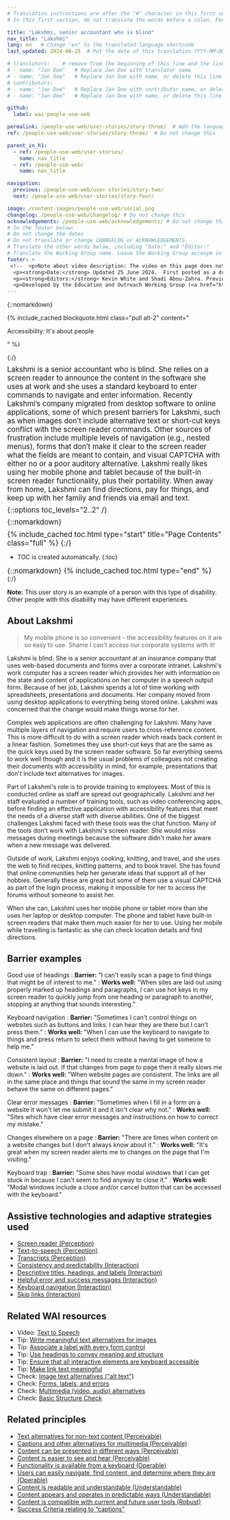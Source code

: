 ```yaml
---
# Translation instructions are after the "#" character in this first section. They are comments that do not show up in the web page. You do not need to translate the instructions after #.
# In this first section, do not translate the words before a colon. For example, do not translate "title:". Do translate the text after "title:".

title: "Lakshmi, senior accountant who is blind"
nav_title: "Lakshmi"
lang: en   # Change "en" to the translated-language shortcode
last_updated: 2024-06-25  # Put the date of this translation YYYY-MM-DD (with month in the middle)

# translators:    # remove from the beginning of this line and the lines below: "# " (the hash sign and the space)
# - name: "Jan Doe"   # Replace Jan Doe with translator name
# - name: "Jan Doe"   # Replace Jan Doe with name, or delete this line if not multiple translators
# contributors:
# - name: "Jan Doe"   # Replace Jan Doe with contributor name, or delete this line if none
# - name: "Jan Doe"   # Replace Jan Doe with name, or delete this line if not multiple contributors

github:
  label: wai-people-use-web

permalink: /people-use-web/user-stories/story-three/  # Add the language shortcode to the end, with no slash at the end. For example /path/to/file/fr
ref: /people-use-web/user-stories/story-three/  # Do not change this

parent_in_h1:
  - ref: /people-use-web/user-stories/
    name: nav_title
  - ref: /people-use-web/
    name: nav_title

navigation:
  previous: /people-use-web/user-stories/story-two/
  next: /people-use-web/user-stories/story-four/

image: /content-images/people-use-web/social.png
changelog: /people-use-web/changelog/ # Do not change this
acknowledgements: /people-use-web/acknowledgements/ # Do not change this
# In the footer below:
# Do not change the dates
# Do not translate or change CHANGELOG or ACKNOWLEDGEMENTS.
# Translate the other words below, including "Date:" and "Editor:"
# Translate the Working Group name. Leave the Working Group acronym in English.
footer: >
 <!--  <p>Note about video description: The video on this page does not include synchronized audio description because the visuals only illustrate the audio and do not provide additional information. In this case, audio description would be more distracting than useful to most people, including people who cannot see the visuals. Description of visual information is available in the Text Transcript with Description of Visuals (“descriptive transcript”).</p> -->
  <p><strong>Date:</strong> Updated 25 June 2024.  First posted as a draft in 1999.<!-- CHANGELOG.--></p>
  <p><strong>Editors:</strong> Kevin White and Shadi Abou-Zahra. Previous editors: Judy Brewer and Norah Sinclair. Contributors: Brent Bakken, Jade Matos Carew, Jayne Schurick, Michele Williams, and others in ACKNOWLEDGEMENTS.</p>
  <p>Developed by the Education and Outreach Working Group (<a href="https//www.w3.org/WAI/EO/">EOWG</a>) with support from the <a href="https://www.w3.org/WAI/about/projects/wai-guide/">WAI-Guide Project</a> and <a href="https://www.w3.org/WAI/WAI-AGE/">WAI-AGE Project</a> co-funded by the European Commission (EC).</p>
---
```


{::nomarkdown}

<style>
  #introduction p {
    font-size:120%;
    margin: 0.5em 0 0 0;
  }
  #introduction .box-i {
  }
  #introduction nav {
    border: 0;
    margin-top: 0;
  }
  #introduction nav header {
    padding: 8px 16px;
  }
  #introduction .video-card {
    margin: 1em;
    float: none !important;
    max-width: inherit !important;
    min-width: 45% !important;
  }
  #introduction .video-card p {
    font-size: 90%;
    margin: 0;
  }
  #introduction .video-card p:first-child {
    height: 190px;
  }
  #introduction img.video {
    border-radius: 5px;
    width: 300px;
    max-width: 300px;
  }
  #introduction .video-card .play-button {
    position: relative;
    top: -55px;
    left: -185px;
    width: 60px;
    height: 60px;
  }
  @media all and (min-width: 576px) {
    #introduction .box-i {
      display: flex;
      flex: 0 1;
    }
    #introduction .video-card .play-button {
      position: relative;
      top: -120px;
      left: 120px;
      width: 60px;
      height: 60px;
    }
  }
</style>

{% include_cached blockquote.html class="pull alt-2" content="<p>Accessibility: It's about people</p>" %}

<aside id="introduction" class="box"><div class="box-i">
  <div>
{:/}

Lakshmi is a senior accountant who is blind. She relies on a screen reader to announce the content in the software she uses at work and she uses a standard keyboard to enter commands to navigate and enter information. Recently Lakshmi’s company migrated from desktop software to online applications, some of which present barriers for Lakshmi, such as when images don’t include alternative text or short-cut keys conflict with the screen reader commands. Other sources of frustration include multiple levels of navigation (e.g., nested menus), forms that don’t make it clear to the screen reader what the fields are meant to contain, and visual CAPTCHA with either no or a poor auditory alternative. Lakshmi really likes using her mobile phone and tablet because of the built-in screen reader functionality, plus their portability. When away from home, Lakshmi can find directions, pay for things, and keep up with her family and friends via email and text.

{::options toc_levels="2..2" /}

{::nomarkdown}
  </div>
  
</div>

{% include_cached toc.html type="start" title="Page Contents" class="full" %}
{:/}

-   TOC is created automatically.
{:toc}

{::nomarkdown}
{% include_cached toc.html type="end" %}
    
</aside>
{:/}

**Note:** This user story is an example of a person with this type of disability. Other people with this disability may have different experiences.

## About Lakshmi

> My mobile phone is so convenient - the accessibility features on it are so easy to use. Shame I can't access our corporate systems with it!

Lakshmi is blind. She is a senior accountant at an insurance company that uses web-based documents and forms over a corporate intranet. Lakshmi's work computer has a screen reader which provides her with information on the state and content of applications on her computer in a speech output form. Because of her job, Lakshmi spends a lot of time working with spreadsheets, presentations and documents. Her company moved from using desktop applications to everything being stored online. Lakshmi was concerned that the change would make things worse for her.

Complex web applications are often challenging for Lakshmi. Many have multiple layers of navigation and require users to cross-reference content. This is more difficult to do with a screen reader which reads back content in a linear fashion. Sometimes they use short-cut keys that are the same as the quick keys used by the screen reader software. So far everything seems to work well though and it is the usual problems of colleagues not creating their documents with accessibility in mind, for example, presentations that don't include text alternatives for images.

Part of Lakshmi's role is to provide training to employees. Most of this is conducted online as staff are spread out geographically. Lakshmi and her staff evaluated a number of training tools, such as video conferencing apps, before finding an effective application with accessibility features that meet the needs of a diverse staff with diverse abilities. One of the biggest challenges Lakshmi faced with these tools was the chat function. Many of the tools don't work with Lakshmi's screen reader. She would miss messages during meetings because the software didn't make her aware when a new message was delivered.

Outside of work, Lakshmi enjoys cooking, knitting, and travel, and she uses the web to find recipes, knitting patterns, and to book travel. She has found that online communities help her generate ideas that support all of her hobbies. Generally these are great but some of them use a visual CAPTCHA as part of the login process, making it impossible for her to access the forums without someone to assist her.

When she can, Lakshmi uses her mobile phone or tablet more than she uses her laptop or desktop computer. The phone and tablet have built-in screen readers that make them much easier for her to use. Using her mobile while travelling is fantastic as she can check location details and find directions.

## Barrier examples

Good use of headings
: **Barrier:** "I can't easily scan a page to find things that might be of interest to me."
: **Works well:** "When sites are laid out using properly marked up headings and paragraphs, I can use hot keys in my screen reader to quickly jump from one heading or paragraph to another, stopping at anything that sounds interesting."

Keyboard navigation
: **Barrier:** "Sometimes I can't control things on websites such as buttons and links. I can hear they are there but I can't press them."
: **Works well:** "When I can use the keyboard to navigate to things and press return to select them without having to get someone to help me."

Consistent layout
: **Barrier:** "I need to create a mental image of how a website is laid out. If that changes from page to page then it really slows me down."
: **Works well:** "When website pages are consistent. The links are all in the same place and things that sound the same in my screen reader behave the same on different pages."

Clear error messages
: **Barrier:** "Sometimes when I fill in a form on a website it won't let me submit it and it isn't clear why not."
: **Works well:** "Sites which have clear error messages and instructions on how to correct my mistake."

Changes elsewhere on a page
: **Barrier:** "There are times when content on a website changes but I don't always know about it."
: **Works well:** "It's great when my screen reader alerts me to changes on the page that I'm visiting."

Keyboard trap
: **Barrier:** "Some sites have modal windows that I can get stuck in because I can't seem to find anyway to close it."
: **Works well:** "Modal windows include a close and/or cancel button that can be accessed with the keyboard." 

## Assistive technologies and adaptive strategies used

* [Screen reader (Perception)](/people-use-web/tools-techniques/perception/#sr)
* [Text-to-speech (Perception)](/people-use-web/tools-techniques/perception/#tts)
* [Transcripts (Perception)](/people-use-web/tools-techniques/perception/#transcripts)
* [Consistency and predictability (Interaction)](/people-use-web/tools-techniques/navigation/#consistency)
* [Descriptive titles, headings, and labels (Interaction)](/people-use-web/tools-techniques/navigation/#labels)
* [Helpful error and success messages (Interaction)](/people-use-web/tools-techniques/navigation/#messages)
* [Keyboard navigation (Interaction)](/people-use-web/tools-techniques/navigation/#keyboard)
* [Skip links (Interaction)](/people-use-web/tools-techniques/navigation/#skip)

## Related WAI resources

* Video: [Text to Speech](/perspective-videos/speech/)
* Tip: [Write meaningful text alternatives for images](/tips/writing/#write-meaningful-text-alternatives-for-images)
* Tip: [Associate a label with every form control](/tips/developing/#associate-a-label-with-every-form-control)
* Tip: [Use headings to convey meaning and structure](/tips/writing/#use-headings-to-convey-meaning-and-structure)
* Tip: [Ensure that all interactive elements are keyboard accessible](/tips/developing/#ensure-that-all-interactive-elements-are-keyboard-accessible)
* Tip: [Make link text meaningful](/tips/writing/#make-link-text-meaningful)
* Check: [Image text alternatives ("alt text")](/test-evaluate/preliminary/#images)
* Check: [Forms, labels, and errors](/test-evaluate/preliminary/#forms)
* Check: [Multimedia (video, audio) alternatives](/test-evaluate/preliminary/#media)
* Check: [Basic Structure Check](/test-evaluate/preliminary/#structure)

## Related principles

* [Text alternatives for non-text content (Perceivable)](/fundamentals/accessibility-principles/#alternatives)
* [Captions and other alternatives for multimedia (Perceivable)](/fundamentals/accessibility-principles/#captions)
* [Content can be presented in different ways (Perceivable)](/fundamentals/accessibility-principles/#adaptable)
* [Content is easier to see and hear (Perceivable)](/fundamentals/accessibility-principles/#distinguishable)
* [Functionality is available from a keyboard (Operable)](/fundamentals/accessibility-principles/#keyboard)
* [Users can easily navigate, find content, and determine where they are (Operable)](/fundamentals/accessibility-principles/#navigable)
* [Content is readable and understandable (Understandable)](/fundamentals/accessibility-principles/#readable)
* [Content appears and operates in predictable ways (Understandable)](/fundamentals/accessibility-principles/#predictable)
* [Content is compatible with current and future user tools (Robust)](/fundamentals/accessibility-principles/#compatible)
* [Success Criteria relating to “captions”](https://www.w3.org/WAI/WCAG21/quickref/?tags=captions)
